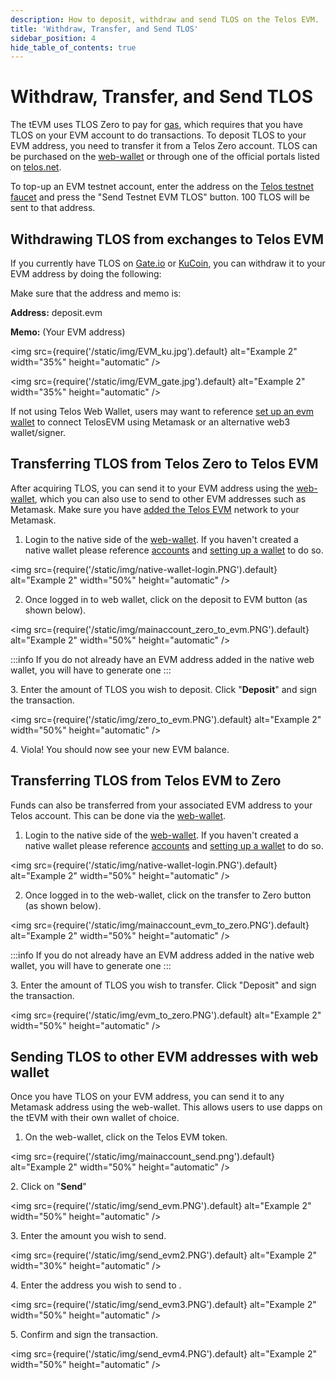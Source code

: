 ```yaml
---
description: How to deposit, withdraw and send TLOS on the Telos EVM.
title: 'Withdraw, Transfer, and Send TLOS'
sidebar_position: 4
hide_table_of_contents: true
---
```


# Withdraw, Transfer, and Send TLOS

The tEVM uses TLOS Zero to pay for [gas](../../evm/about/gas-fees.md), which requires that you have TLOS on your EVM account to do transactions. To deposit TLOS to your EVM address, you need to transfer it from a Telos Zero account. TLOS can be purchased on the [web-wallet](https://wallet.telos.net) or through one of the official portals listed on [telos.net](https://telos.net).

To top-up an EVM testnet account, enter the address on the [Telos testnet faucet](https://app.telos.net/testnet/developers) and press the "Send Testnet EVM TLOS" button. 100 TLOS will be sent to that address.

## Withdrawing TLOS from exchanges to Telos EVM

If you currently have TLOS on [Gate.io](https://www.gate.io) or [KuCoin](https://www.kucoin.com), you can withdraw it to your EVM address by doing the following:

Make sure that the address and memo is:

**Address:** deposit.evm

**Memo:** (Your EVM address)

<img
  src={require('/static/img/EVM_ku.jpg').default}
  alt="Example 2"
  width="35%"
  height="automatic"
/>

<img
  src={require('/static/img/EVM_gate.jpg').default}
  alt="Example 2"
  width="35%"
  height="automatic"
/>

If not using Telos Web Wallet, users may want to reference [set up an evm wallet](../evm/setup-a-wallet.md) to connect TelosEVM using Metamask or an alternative web3 wallet/signer.

## Transferring TLOS from Telos Zero to Telos EVM

After acquiring TLOS, you can send it to your EVM address using the [web-wallet](https://wallet.telos.net), which you can also use to send to other EVM addresses such as Metamask. Make sure you have [added the Telos EVM](../evm/setup-a-wallet.md) network to your Metamask.

1. Login to the native side of the [web-wallet](https://wallet.telos.net). If you haven't created a native wallet please reference [accounts](./accounts.md) and [setting up a wallet](./setup-a-wallet.md) to do so.

<img
  src={require('/static/img/native-wallet-login.PNG').default}
  alt="Example 2"
  width="50%"
  height="automatic"
/>

2. Once logged in to web wallet, click on the deposit to EVM button (as shown below).

<img
  src={require('/static/img/mainaccount_zero_to_evm.PNG').default}
  alt="Example 2"
  width="50%"
  height="automatic"
/>

:::info
If you do not already have an EVM address added in the native web wallet, you will have to generate one
:::

3\. Enter the amount of TLOS you wish to deposit. Click "**Deposit**" and sign the transaction.&#x20;

<img
  src={require('/static/img/zero_to_evm.PNG').default}
  alt="Example 2"
  width="50%"
  height="automatic"
/>

4\. Viola! You should now see your new EVM balance.&#x20;

## Transferring TLOS from Telos EVM to Zero

Funds can also be transferred from your associated EVM address to your Telos account.
This can be done via the [web-wallet](https://wallet.telos.net).

1. Login to the native side of the [web-wallet](https://wallet.telos.net). If you haven't created a native wallet please reference [accounts](./accounts.md) and [setting up a wallet](./setup-a-wallet.md) to do so.

<img
  src={require('/static/img/native-wallet-login.PNG').default}
  alt="Example 2"
  width="50%"
  height="automatic"
/>

2. Once logged in to the web-wallet, click on the transfer to Zero button (as shown below).

<img
  src={require('/static/img/mainaccount_evm_to_zero.PNG').default}
  alt="Example 2"
  width="50%"
  height="automatic"
/>

:::info
If you do not already have an EVM address added in the native web wallet, you will have to generate one
:::

3\. Enter the amount of TLOS you wish to transfer. Click "Deposit" and sign the transaction.

<img
  src={require('/static/img/evm_to_zero.PNG').default}
  alt="Example 2"
  width="50%"
  height="automatic"
/>

## Sending TLOS to other EVM addresses with web wallet

Once you have TLOS on your EVM address, you can send it to any Metamask address using the web-wallet. This allows users to use dapps on the tEVM with their own wallet of choice.

1. On the web-wallet, click on the Telos EVM token.

<img
  src={require('/static/img/mainaccount_send.png').default}
  alt="Example 2"
  width="50%"
  height="automatic"
/>

2\. Click on "**Send**"

<img
  src={require('/static/img/send_evm.PNG').default}
  alt="Example 2"
  width="50%"
  height="automatic"
/>

3\. Enter the amount you wish to send.

<img
  src={require('/static/img/send_evm2.PNG').default}
  alt="Example 2"
  width="30%"
  height="automatic"
/>

4\. Enter the address you wish to send to   .

<img
  src={require('/static/img/send_evm3.PNG').default}
  alt="Example 2"
  width="50%"
  height="automatic"
/>

5\. Confirm and sign the transaction.

<img
  src={require('/static/img/send_evm4.PNG').default}
  alt="Example 2"
  width="50%"
  height="automatic"
/>
